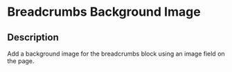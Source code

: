 # Breadcrumbs Background Image

## Description
Add a background image for the breadcrumbs block using an image field on the page.

